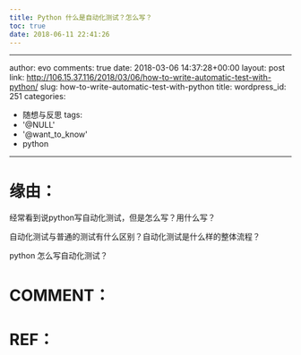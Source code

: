 ```yaml
---
title: Python 什么是自动化测试？怎么写？
toc: true
date: 2018-06-11 22:41:26
---
```

---
author: evo
comments: true
date: 2018-03-06 14:37:28+00:00
layout: post
link: http://106.15.37.116/2018/03/06/how-to-write-automatic-test-with-python/
slug: how-to-write-automatic-test-with-python
title: 
wordpress_id: 251
categories:
- 随想与反思
tags:
- '@NULL'
- '@want_to_know'
- python
---

<!-- more -->


# 缘由：


经常看到说python写自动化测试，但是怎么写？用什么写？

自动化测试与普通的测试有什么区别？自动化测试是什么样的整体流程？

python 怎么写自动化测试？






# COMMENT：




# REF：



